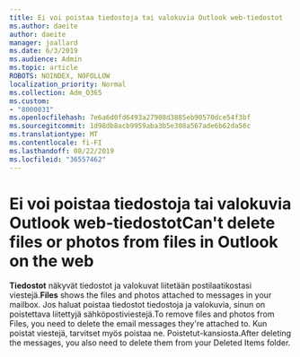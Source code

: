 ```yaml
---
title: Ei voi poistaa tiedostoja tai valokuvia Outlook web-tiedostot
ms.author: daeite
author: daeite
manager: joallard
ms.date: 6/3/2019
ms.audience: Admin
ms.topic: article
ROBOTS: NOINDEX, NOFOLLOW
localization_priority: Normal
ms.collection: Adm_O365
ms.custom:
- "8000031"
ms.openlocfilehash: 7e6a6d0fd6493a27908d3885eb90570dce54f3bf
ms.sourcegitcommit: 1d98db8acb9959aba3b5e308a567ade6b62da56c
ms.translationtype: MT
ms.contentlocale: fi-FI
ms.lasthandoff: 08/22/2019
ms.locfileid: "36557462"
---
```

# <a name="cant-delete-files-or-photos-from-files-in-outlook-on-the-web"></a><span data-ttu-id="a2a64-102">Ei voi poistaa tiedostoja tai valokuvia Outlook web-tiedostot</span><span class="sxs-lookup"><span data-stu-id="a2a64-102">Can't delete files or photos from files in Outlook on the web</span></span>

<span data-ttu-id="a2a64-103">**Tiedostot** näkyvät tiedostot ja valokuvat liitetään postilaatikostasi viestejä.</span><span class="sxs-lookup"><span data-stu-id="a2a64-103">**Files** shows the files and photos attached to messages in your mailbox.</span></span> <span data-ttu-id="a2a64-104">Jos haluat poistaa tiedostot tiedostoja ja valokuvia, sinun on poistettava liitettyjä sähköpostiviestejä.</span><span class="sxs-lookup"><span data-stu-id="a2a64-104">To remove files and photos from Files, you need to delete the email messages they're attached to.</span></span> <span data-ttu-id="a2a64-105">Kun poistat viestejä, tarvitset myös poistaa ne. Poistetut-kansiosta.</span><span class="sxs-lookup"><span data-stu-id="a2a64-105">After deleting the messages, you also need to delete them from your Deleted Items folder.</span></span>